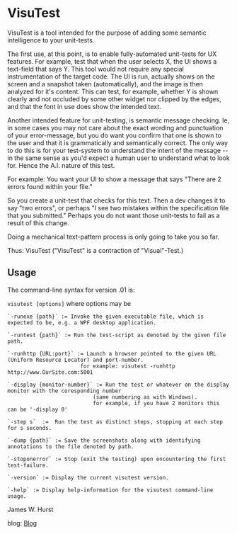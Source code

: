 VisuTest
========

VisuTest is a tool intended for the purpose of adding some semantic intelligence to your unit-tests.


The first use, at this point, is to enable fully-automated unit-tests for UX features. For example, test that when the user selects X, the UI shows a text-field that says Y. This tool would not require any special instrumentation of the target code. The UI is run, actually shows on the screen and a snapshot taken (automatically), and the image is then analyzed for it's content. This can test, for example, whether Y is shown clearly and not occluded by some other widget nor clipped by the edges, and that the font in use does show the intended text.


Another intended feature for unit-testing, is semantic message checking. Ie, in some cases you may not care about the exact wording and punctuation of your error-message, but you do want you confirm that one is shown to the user and that it is grammatically and semantically correct. The only way to do this is for your test-system to understand the intent of the message -- in the same sense as you'd expect a human user to understand what to look for. Hence the A.I. nature of this test.


For example: You want your UI to show a message that says "There are 2 errors found within your file." 


So you create a unit-test that checks for this text. Then a dev changes it to say "two errors", or perhaps "I see two mistakes within the specification file that you submitted." Perhaps you do not want those unit-tests to fail as a result of this change.


Doing a mechanical text-pattern process is only going to take you so far.


Thus: VisuTest
("VisuTest" is a contraction of "Visual"-Test.)


Usage
-----

The command-line syntax for version .01 is:

`visutest [options]` where options may be

    `-runexe {path}` := Invoke the given executable file, which is expected to be, e.g. a WPF desktop application.
  
    `-runtest {path}` := Run the test-script as denoted by the given file path.
  
    `-runhttp {URL:port}` := Launch a browser pointed to the given URL (Uniform Resource Locator) and port-number.
                           for example: visutest -runhttp http://www.OurSite.com:5001
                           
    `-display {monitor-number}` := Run the test or whatever on the display monitor with the coresponding number
                               (same numbering as with Windows).
                               for example, if you have 2 monitors this can be '-display 0'
                               
    `-step s`  :=  Run the test as distinct steps, stopping at each step for s seconds.
  
    `-dump {path}` := Save the screenshots along with identifying annotations to the file denoted by path.
  
    `-stoponerror` := Stop (exit the testing) upon encountering the first test-failure.
  
    `-version` := Display the current visutest version.
  
    `-help` := Display help-information for the visutest command-line usage.
  




James W. Hurst

blog:  [Blog](http://www.JamesHurst.dev)
